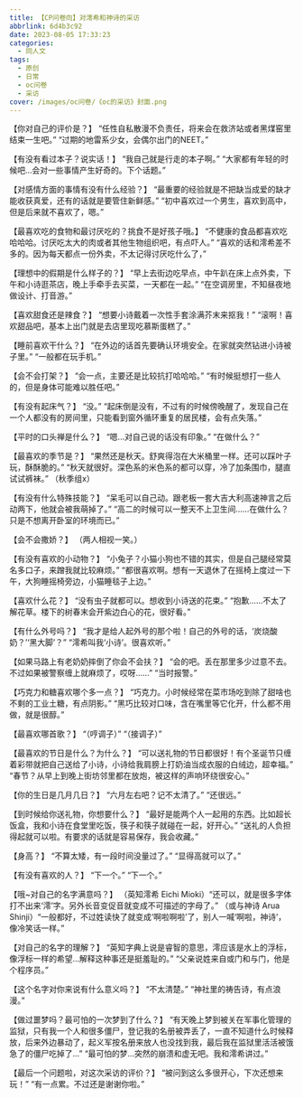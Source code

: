 ```yaml
---
title: 【CP问卷向】对澪希和神诗的采访
abbrlink: 6d4b3c92
date: 2023-08-05 17:33:23
categories:
  - 同人文
tags:
  - 原创
  - 日常
  - oc问卷
  - 采访
cover: /images/oc问卷/《oc的采访》封面.png
---
```


【你对自己的评价是？】
“任性自私散漫不负责任，将来会在救济站或者黑煤窑里结束一生吧。”
“过期的地雷系少女，会偶尔出门的NEET。”

【有没有看过本子？说实话！】
“我自己就是行走的本子啊。”
“大家都有年轻的时候吧...会对一些事情产生好奇的。下个话题。”

【对感情方面的事情有没有什么经验？】
“最重要的经验就是不把缺当成爱的缺才能收获真爱，还有的话就是要管住新鲜感。”
“初中喜欢过一个男生，喜欢到高中，但是后来就不喜欢了，嗯。”

【最喜欢吃的食物和最讨厌吃的？挑食不是好孩子哦。】
“不健康的食品都喜欢吃哈哈哈。讨厌吃太大的肉或者其他生物组织吧，有点吓人。”
“喜欢的话和澪希差不多的。因为每天都点一份外卖，不太记得讨厌吃什么了，”

【理想中的假期是什么样子的？】
“早上去街边吃早点，中午趴在床上点外卖，下午和小诗逛茶店，晚上手牵手去买菜，一天都在一起。”
“在空调房里，不知昼夜地做设计、打音游。”

【喜欢甜食还是辣食？】
“想要小诗戴着一次性手套涂满芥末来抠我！”
“滚啊！喜欢甜品吧，基本上出门就是去店里现吃慕斯蛋糕了。”

【睡前喜欢干什么？】
“在外边的话首先要确认环境安全。在家就突然钻进小诗被子里。”
“一般都在玩手机。”

【会不会打架？】
“会一点，主要还是比较抗打哈哈哈。”
“有时候挺想打一些人的，但是身体可能难以胜任吧。”

【有没有起床气？】
“没。”
“起床倒是没有，不过有的时候傍晚醒了，发现自己在一个人都没有的房间里，只能看到窗外循环重复的居民楼，会有点失落。”

【平时的口头禅是什么？】
“嗯...对自己说的话没有印象。”
“在做什么？”

【最喜欢的季节是？】
“果然还是秋天。舒爽得泡在大米桶里一样。还可以踩叶子玩，酥酥脆的。”
“秋天就很好。深色系的米色系的都可以穿，冷了加条围巾，腿直试试裤袜。”
（秋季组x）

【有没有什么特殊技能？】
“呆毛可以自己动。跟老板一套大吉大利高速神言之后动两下，他就会被我萌掉了。”
“高二的时候可以一整天不上卫生间……在做什么？只是不想离开卧室的环境而已。”

【会不会撒娇？】
（两人相视一笑。）

【有没有喜欢的小动物？】
“小兔子？小猫小狗也不错的其实，但是自己腿经常莫名多口子，来蹭我就比较麻烦。”
“都很喜欢啊。想有一天退休了在摇椅上度过一下午，大狗睡摇椅旁边，小猫睡毯子上边。”

【喜欢什么花？】
“没有虫子就都可以。想收到小诗送的花束。”
“抱歉……不太了解花草。楼下的树春末会开紫边白心的花，很好看。”

【有什么外号吗？】
“我才是给人起外号的那个啦！自己的外号的话，‘炭烧酸奶？’‘黑大脚’？”
“澪希叫我‘小诗’。很喜欢听。”

【如果马路上有老奶奶摔倒了你会不会扶？】
“会的吧。丢在那里多少过意不去。不过如果被警察缠上就麻烦了，哎呀……”
“当时报警。”

【巧克力和糖喜欢哪个多一点？】
“巧克力。小时候经常在菜市场吃到除了甜啥也不剩的工业土糖，有点阴影。”
“黑巧比较对口味，含在嘴里等它化开，什么都不用做，就是很醇。”

【最喜欢哪首歌？】
“（哼调子）”
“（接调子）”

【最喜欢的节日是什么？为什么？】
“可以送礼物的节日都很好！有个圣诞节只缠着彩带就把自己送给了小诗，小诗给我肩膀上打奶油当成衣服的白绒边，超幸福。”
“春节？从早上到晚上街坊邻里都在放炮，被这样的声响环绕很安心。”

【你的生日是几月几日？】
“六月左右吧？记不太清了。”
“还很远。”

【到时候给你送礼物，你想要什么？】
“最好是能两个人一起用的东西。比如超长饭盒，我和小诗在食堂里吃饭，筷子和筷子就碰在一起，好开心。”
“送礼的人负担得起就可以啦。有要求的话就是容易保存，我会收藏。”

【身高？】
“不算太矮，有一段时间没量过了。”
“显得高就可以了。”

【有没有喜欢的人？】
“下一个。”
“下一个。”

【哦~对自己的名字满意吗？】
（英知澪希 Eichi Mioki）“还可以，就是很多字体打不出来‘澪’字。另外长音变促音就变成不可描述的字母了。”
（或与神诗 Arua Shinji）“一般都好，不过姓读快了就变成‘啊啦啊啦’了，别人一喊‘啊啦，神诗’，像冷笑话一样。”

【对自己的名字的理解？】
“英知字典上说是睿智的意思，澪应该是水上的浮标，像浮标一样的希望...解释这种事还是挺羞耻的。”
“父亲说姓来自或门和与门，他是个程序员。”

【这个名字对你来说有什么意义吗？】
“不太清楚。”
“神社里的祷告诗，有点浪漫。”

【做过噩梦吗？最可怕的一次梦到了什么？】
“有天晚上梦到被关在军事化管理的监狱，只有我一个人和很多僵尸，登记我的名册被弄丢了，一直不知道什么时候释放，后来外边暴动了，起义军按名册来放人也没找到我，最后我在监狱里活活被饿急了的僵尸吃掉了...”
“最可怕的梦...突然的崩溃和虚无吧。我和澪希讲过。”

【最后一个问题啦，对这次采访的评价？】
“被问到这么多很开心，下次还想来玩！”
“有一点累。不过还是谢谢你啦。”